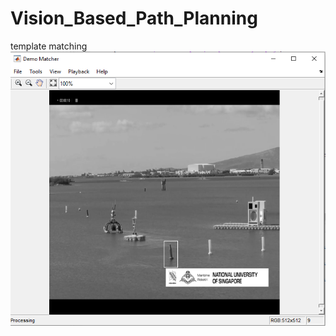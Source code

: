 # Vision_Based_Path_Planning

template matching
<img src="https://github.com/iQiyuan/Vision_Based_Path_Planning/blob/main/Capture.PNG" alt="drawing" width="800"/>

